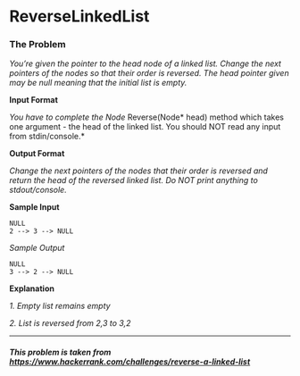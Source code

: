 # ReverseLinkedList

### The Problem

*You’re given the pointer to the head node of a linked list. Change the next pointers of the nodes so that their order is reversed. The head pointer given may be null meaning that the initial list is empty.*

**Input Format**

*You have to complete the Node* Reverse(Node* head) method which takes one argument - the head of the linked list. You should NOT read any input from stdin/console.*

**Output Format**

*Change the next pointers of the nodes that their order is reversed and return the head of the reversed linked list. Do NOT print anything to stdout/console.*

**Sample Input**

```
NULL 
2 --> 3 --> NULL
```

*Sample Output*

```
NULL
3 --> 2 --> NULL
```

**Explanation**

*1. Empty list remains empty*

*2. List is reversed from 2,3 to 3,2*

---

##### **This problem is taken from https://www.hackerrank.com/challenges/reverse-a-linked-list**